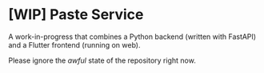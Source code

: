 # [WIP] Paste Service

A work-in-progress that combines a Python backend (written with FastAPI) and a Flutter frontend (running on web).

Please ignore the _awful_ state of the repository right now.